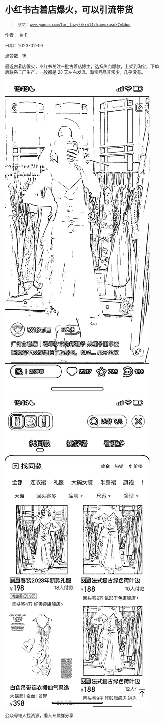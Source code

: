 # 小红书古着店爆火，可以引流带货

> 原文：[`www.yuque.com/for_lazy/xkrm14/hiweuxusnk7e8dpd`](https://www.yuque.com/for_lazy/xkrm14/hiweuxusnk7e8dpd)



作者： 兰卡



日期：2023-02-09



点赞数：16



最近古着店很火，小红书关注一批古着店博主，选择热门爆款，上架到淘宝，下单后联系工厂生产，一般都是 20 天左右发货。淘宝竞品非常少，几乎没有。



![](img/a82e8cba61f120cf1d8c2bac0831e99c.png)  <ne-p id="u34a3af78" data-lake-id="u34a3af78">![](img/2662ac95648483ae9070e7d9d906c88a.png)



公众号懒人找资源，懒人专属群分享

</ne-p>